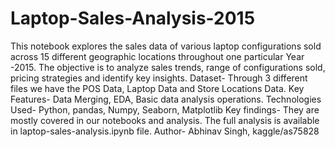 # Laptop-Sales-Analysis-2015
This notebook explores the sales data of various laptop configurations sold across 15 different geographic locations throughout one particular Year -2015. The objective is to analyze sales trends, range of configurations sold, pricing strategies and identify key insights.
Dataset- Through 3 different files we have the POS Data, Laptop Data and Store Locations Data.
Key Features- Data Merging, EDA, Basic data analysis operations.
Technologies Used- Python, pandas, Numpy, Seaborn, Matplotlib
Key findings- They are mostly covered in our notebooks and analysis. The full analysis is available in laptop-sales-analysis.ipynb file.
Author- Abhinav Singh, kaggle/as75828
